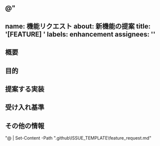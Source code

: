 @"
---
name: 機能リクエスト
about: 新機能の提案
title: '[FEATURE] '
labels: enhancement
assignees: ''
---

## 概要
<!-- 機能の概要を簡潔に記述してください -->

## 目的
<!-- この機能が必要な理由、解決する問題を記述してください -->

## 提案する実装
<!-- 可能であれば、実装方法の提案を記述してください -->

## 受け入れ基準
<!-- この機能が完了したと判断するための基準を記述してください -->

## その他の情報
<!-- 関連するドキュメントやスクリーンショットなどを追加してください -->
"@ | Set-Content -Path ".github\ISSUE_TEMPLATE\feature_request.md"